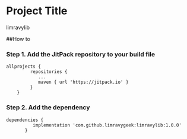 # Project Title

limravylib

##How to

### Step 1. Add the JitPack repository to your build file


```
allprojects {
	     repositories {
			...
			maven { url 'https://jitpack.io' }
	     }
	}
```	
	
  
 ### Step 2. Add the dependency
  
  ```
  dependencies {
	        implementation 'com.github.limravygeek:limravylib:1.0.0'
	     }
```
  
